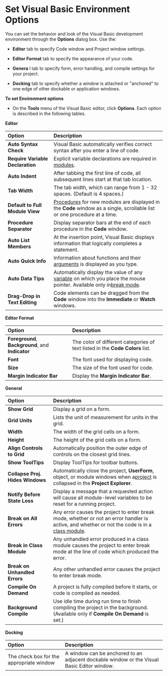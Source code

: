 
# Set Visual Basic Environment Options

You can set the behavior and look of the Visual Basic development environment through the  **Options** dialog box. Use the:



-  **Editor** tab to specify Code window and Project window settings.
    
-  **Editor Format** tab to specify the appearance of your code.
    
-  **Genera** l tab to specify form, error handling, and compile settings for your project.
    
-  **Docking** tab to specify whether a window is attached or "anchored" to one edge of other dockable or application windows.
    

 **To set Environment options**


- On the  **Tools** menu of the Visual Basic editor, click **Options**. Each option is described in the following tables.
    

 **Editor**


|**Option**|**Description**|
|:-----|:-----|
|**Auto Syntax Check**|Visual Basic automatically verifies correct syntax after you enter a line of code.|
|**Require Variable Declaration**|Explicit variable declarations are required in [modules](b8bdf64f-5920-1ae9-16d0-b26d09524a30.md).|
|**Auto Indent**|After tabbing the first line of code, all subsequent lines start at that tab location.|
|**Tab Width**|The tab width, which can range from 1 - 32 spaces. (Default is 4 spaces.)|
|**Default to Full Module View**|[Procedures](b8bdf64f-5920-1ae9-16d0-b26d09524a30.md) for new modules are displayed in the **Code** window as a single, scrollable list or one procedure at a time.|
|**Procedure Separator**|Display separator bars at the end of each procedure in the  **Code** window.|
|**Auto List Members**|At the insertion point, Visual Basic displays information that logically completes a statement.|
|**Auto Quick Info**|Information about functions and their [arguments](b8bdf64f-5920-1ae9-16d0-b26d09524a30.md) is displayed as you type.|
|**Auto Data Tips**|Automatically display the value of any [variable](b8bdf64f-5920-1ae9-16d0-b26d09524a30.md) on which you place the mouse pointer. Available only in[break mode](b8bdf64f-5920-1ae9-16d0-b26d09524a30.md).|
|**Drag-Drop in Text Editing**|Code elements can be dragged from the  **Code** window into the **Immediate** or **Watch** windows.|
 **Editor Format**


|**Option**|**Description**|
|:-----|:-----|
|**Foreground**, **Background**, and **Indicator**|The color of different categories of text listed in the  **Code Colors** list.|
|**Font**|The font used for displaying code.|
|**Size**|The size of the font used for code.|
|**Margin Indicator Bar**|Display the  **Margin Indicator Bar**.|
 **General**


|**Option**|**Description**|
|:-----|:-----|
|**Show Grid**|Display a grid on a form.|
|**Grid Units**|Lists the unit of measurement for units in the grid.|
|**Width**|The width of the grid cells on a form.|
|**Height**|The height of the grid cells on a form.|
|**Align Controls to Grid**|Automatically position the outer edge of controls on the closest grid lines.|
|**Show ToolTips**|Display ToolTips for toolbar buttons.|
|**Collapse Proj. Hides Windows**|Automatically close the project,  **UserForm**, object, or module windows when a[project](b8bdf64f-5920-1ae9-16d0-b26d09524a30.md) is collapsed in the **Project Explorer**.|
|**Notify Before State Loss**|Display a message that a requested action will cause all module-level variables to be reset for a running project.|
|**Break on All Errors**|Any error causes the project to enter break mode, whether or not an error handler is active, and whether or not the code is in a [class module](b8bdf64f-5920-1ae9-16d0-b26d09524a30.md).|
|**Break in Class Module**|Any unhandled error produced in a class module causes the project to enter break mode at the line of code which produced the error.|
|**Break on Unhandled Errors**|Any other unhandled error causes the project to enter break mode.|
|**Compile On Demand**|A project is fully compiled before it starts, or code is compiled as needed.|
|**Background Compile**|Use idle time during run time to finish compiling the project in the background. (Available only if  **Compile On Demand** is set.)|
 **Docking**


|**Option**|**Description**|
|:-----|:-----|
|The check box for the appropriate window|A window can be anchored to an adjacent dockable window or the Visual Basic Editor window.|
